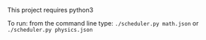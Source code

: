 This project requires python3

To run: from the command line type: `./scheduler.py math.json` or `./scheduler.py physics.json`
